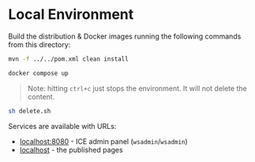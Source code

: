# Local Environment

Build the distribution & Docker images running the following commands from this directory:

```bash
mvn -f ../../pom.xml clean install
```

```bash
docker compose up
```
> Note: hitting `ctrl+c` just stops the environment. It will not delete the content.

```bash
sh delete.sh
```

Services are available with URLs:

- [localhost:8080](http://localhost:8080/) - ICE admin panel (`wsadmin`/`wsadmin`)
- [localhost](http://localhost/) - the published pages
